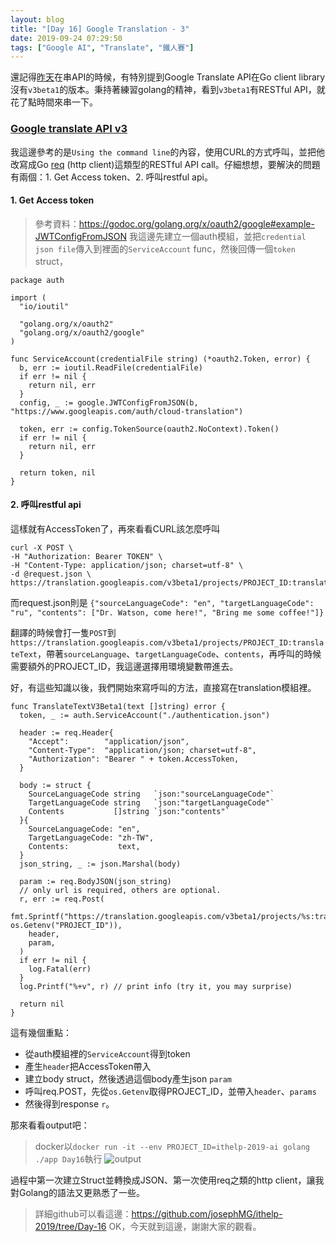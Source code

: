 ```yaml
---
layout: blog
title: "[Day 16] Google Translation - 3"
date: 2019-09-24 07:29:50
tags: ["Google AI", "Translate", "鐵人賽"]
---
```

還記得[昨天](https://ithelp.ithome.com.tw/articles/10219304)在串API的時候，有特別提到Google Translate API在Go client library沒有`v3beta1`的版本。秉持著練習golang的精神，看到`v3beta1`有RESTful API，就花了點時間來串一下。

### [Google translate API v3](https://cloud.google.com/translate/docs/translating-text-v3)
我這邊參考的是`Using the command line`的內容，使用CURL的方式呼叫，並把他改寫成Go [req](https://github.com/imroc/req) (http client)這類型的RESTful API call。仔細想想，要解決的問題有兩個：1. Get Access token、2. 呼叫restful api。
<!-- more -->

#### 1. Get Access token
> 參考資料：https://godoc.org/golang.org/x/oauth2/google#example-JWTConfigFromJSON
我這邊先建立一個auth模組，並把`credential json file`傳入到裡面的`ServiceAccount` func，然後回傳一個`token` struct，
```golang
package auth

import (
  "io/ioutil"

  "golang.org/x/oauth2"
  "golang.org/x/oauth2/google"
)

func ServiceAccount(credentialFile string) (*oauth2.Token, error) {
  b, err := ioutil.ReadFile(credentialFile)
  if err != nil {
    return nil, err
  }
  config, _ := google.JWTConfigFromJSON(b, "https://www.googleapis.com/auth/cloud-translation")

  token, err := config.TokenSource(oauth2.NoContext).Token()
  if err != nil {
    return nil, err
  }

  return token, nil
}
```

#### 2. 呼叫restful api
這樣就有AccessToken了，再來看看CURL該怎麼呼叫
```shell
curl -X POST \
-H "Authorization: Bearer TOKEN" \
-H "Content-Type: application/json; charset=utf-8" \
-d @request.json \
https://translation.googleapis.com/v3beta1/projects/PROJECT_ID:translateText
```

而request.json則是 `{"sourceLanguageCode": "en", "targetLanguageCode": "ru", "contents": ["Dr. Watson, come here!", "Bring me some coffee!"]}`

翻譯的時候會打一隻`POST`到 `https://translation.googleapis.com/v3beta1/projects/PROJECT_ID:translateText`，帶著`sourceLanguage`、`targetLanguageCode`、`contents`，再呼叫的時候需要額外的PROJECT_ID，我這邊選擇用環境變數帶進去。

好，有這些知識以後，我們開始來寫呼叫的方法，直接寫在translation模組裡。

```golang
func TranslateTextV3Beta1(text []string) error {
  token, _ := auth.ServiceAccount("./authentication.json")

  header := req.Header{
    "Accept":        "application/json",
    "Content-Type":  "application/json; charset=utf-8",
    "Authorization": "Bearer " + token.AccessToken,
  }

  body := struct {
    SourceLanguageCode string   `json:"sourceLanguageCode"`
    TargetLanguageCode string   `json:"targetLanguageCode"`
    Contents           []string `json:"contents"`
  }{
    SourceLanguageCode: "en",
    TargetLanguageCode: "zh-TW",
    Contents:           text,
  }
  json_string, _ := json.Marshal(body)

  param := req.BodyJSON(json_string)
  // only url is required, others are optional.
  r, err := req.Post(
    fmt.Sprintf("https://translation.googleapis.com/v3beta1/projects/%s:translateText", os.Getenv("PROJECT_ID")),
    header,
    param,
  )
  if err != nil {
    log.Fatal(err)
  }
  log.Printf("%+v", r) // print info (try it, you may surprise)

  return nil
}
```

這有幾個重點：
- 從auth模組裡的`ServiceAccount`得到token
- 產生`header`把AccessToken帶入
- 建立body struct，然後透過這個body產生json `param`
- 呼叫req.POST，先從`os.Getenv`取得PROJECT_ID，並帶入`header`、`params`
- 然後得到response `r`。

那來看看output吧：
> docker以`docker run -it --env PROJECT_ID=ithelp-2019-ai golang ./app Day16`執行
![output](output.jpg)

過程中第一次建立Struct並轉換成JSON、第一次使用req之類的http client，讓我對Golang的語法又更熟悉了一些。
> 詳細github可以看這邊：https://github.com/josephMG/ithelp-2019/tree/Day-16
OK，今天就到這邊，謝謝大家的觀看。
